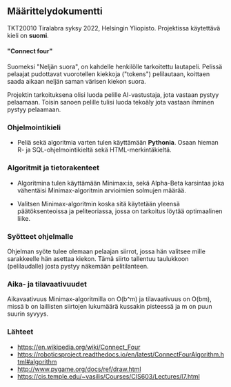 ## Määrittelydokumentti

TKT20010 Tiralabra syksy 2022, Helsingin Yliopisto. Projektissa käytettävä kieli on **suomi**.

#### "Connect four"
Suomeksi "Neljän suora", on kahdelle henkilölle tarkoitettu lautapeli. Pelissä pelaajat pudottavat 
vuorotellen kiekkoja ("tokens") pelilautaan, koittaen saada aikaan neljän saman värisen kiekon
suora. 

Projektin tarkoituksena olisi luoda pelille AI-vastustaja, jota vastaan pystyy pelaamaan.
Toisin sanoen pelille tulisi luoda tekoäly jota vastaan ihminen pystyy pelaamaan.

### Ohjelmointikieli
* Peliä sekä algoritmia varten tulen käyttämään **Pythonia**. Osaan hieman R- ja SQL-ohjelmointikieltä
sekä HTML-merkintäkieltä.

### Algoritmit ja tietorakenteet
* Algoritmina tulen käyttämään Minimax:ia, sekä Alpha-Beta karsintaa joka vähentäisi Minimax-algoritmin
arvioimien solmujen määrää.

* Valitsen Minimax-algoritmin koska sitä käytetään yleensä päätöksenteoissa ja peliteoriassa, jossa
on tarkoitus löytää optimaalinen liike.

### Syötteet ohjelmalle
Ohjelman syöte tulee olemaan pelaajan siirrot, jossa hän valitsee mille sarakkeelle hän asettaa kiekon. Tämä
siirto tallentuu taulukkoon (pelilaudalle) josta pystyy näkemään pelitilanteen.


### Aika- ja tilavaativuudet
Aikavaativuus Minimax-algoritmilla on O(b^m) ja tilavaativuus on O(bm), missä b on laillisten siirtojen lukumäärä
kussakin pisteessä ja m on puun suurin syvyys.


### Lähteet
* https://en.wikipedia.org/wiki/Connect_Four
* https://roboticsproject.readthedocs.io/en/latest/ConnectFourAlgorithm.html#algorithm
* http://www.pygame.org/docs/ref/draw.html
* https://cis.temple.edu/~vasilis/Courses/CIS603/Lectures/l7.html

